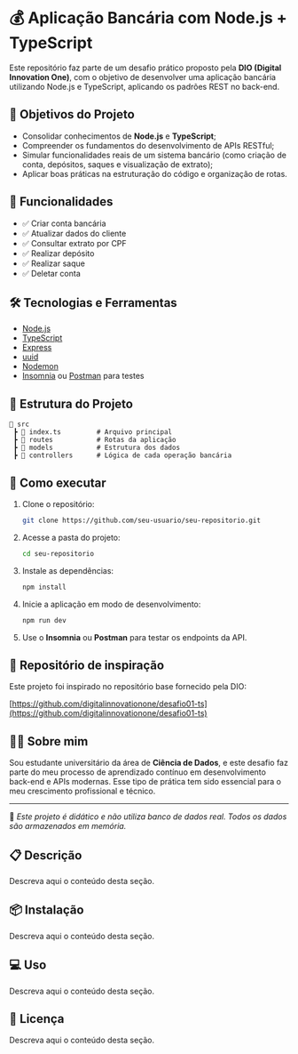 # 💰 Aplicação Bancária com Node.js + TypeScript

Este repositório faz parte de um desafio prático proposto pela **DIO (Digital Innovation One)**, com o objetivo de desenvolver uma aplicação bancária utilizando Node.js e TypeScript, aplicando os padrões REST no back-end.

## 🧠 Objetivos do Projeto

- Consolidar conhecimentos de **Node.js** e **TypeScript**;
- Compreender os fundamentos do desenvolvimento de APIs RESTful;
- Simular funcionalidades reais de um sistema bancário (como criação de conta, depósitos, saques e visualização de extrato);
- Aplicar boas práticas na estruturação do código e organização de rotas.

## 📌 Funcionalidades

- ✅ Criar conta bancária
- ✅ Atualizar dados do cliente
- ✅ Consultar extrato por CPF
- ✅ Realizar depósito
- ✅ Realizar saque
- ✅ Deletar conta

## 🛠️ Tecnologias e Ferramentas

- [Node.js](https://nodejs.org/)
- [TypeScript](https://www.typescriptlang.org/)
- [Express](https://expressjs.com/)
- [uuid](https://www.npmjs.com/package/uuid)
- [Nodemon](https://www.npmjs.com/package/nodemon)
- [Insomnia](https://insomnia.rest/) ou [Postman](https://www.postman.com/) para testes

## 📁 Estrutura do Projeto

```
📁 src
 ┣ 📄 index.ts         # Arquivo principal
 ┣ 📂 routes           # Rotas da aplicação
 ┣ 📂 models           # Estrutura dos dados
 ┣ 📂 controllers      # Lógica de cada operação bancária
```

## 🚀 Como executar

1. Clone o repositório:

   ```bash
   git clone https://github.com/seu-usuario/seu-repositorio.git
   ```

2. Acesse a pasta do projeto:

   ```bash
   cd seu-repositorio
   ```

3. Instale as dependências:

   ```bash
   npm install
   ```

4. Inicie a aplicação em modo de desenvolvimento:

   ```bash
   npm run dev
   ```

5. Use o **Insomnia** ou **Postman** para testar os endpoints da API.

## 🔗 Repositório de inspiração

Este projeto foi inspirado no repositório base fornecido pela DIO:

[https://github.com/digitalinnovationone/desafio01-ts](https://github.com/digitalinnovationone/desafio01-ts)

## 👨‍🎓 Sobre mim

Sou estudante universitário da área de **Ciência de Dados**, e este desafio faz parte do meu processo de aprendizado contínuo em desenvolvimento back-end e APIs modernas. Esse tipo de prática tem sido essencial para o meu crescimento profissional e técnico.

---

📌 *Este projeto é didático e não utiliza banco de dados real. Todos os dados são armazenados em memória.*

## 📋 Descrição

Descreva aqui o conteúdo desta seção.


## 📦 Instalação

Descreva aqui o conteúdo desta seção.


## 💻 Uso

Descreva aqui o conteúdo desta seção.


## 📄 Licença

Descreva aqui o conteúdo desta seção.
